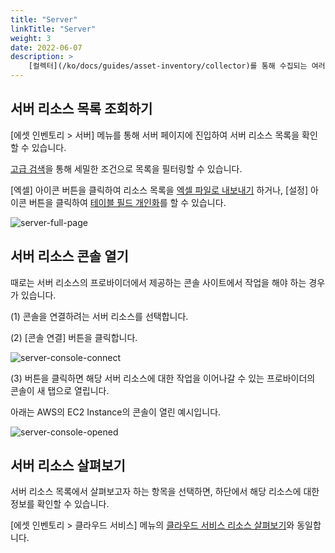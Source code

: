 ```yaml
---
title: "Server"
linkTitle: "Server"
weight: 3
date: 2022-06-07
description: >
    [컬렉터](/ko/docs/guides/asset-inventory/collector)를 통해 수집되는 여러 클라우드 서비스의 리소스들 중 서버 리소스를 확인할 수 있습니다.
---
```


## 서버 리소스 목록 조회하기

[에셋 인벤토리 > 서버] 메뉴를 통해 서버 페이지에 진입하여 서버 리소스 목록을 확인할 수 있습니다.

[고급 검색](/ko/docs/guides/advanced/search)을 통해 세밀한 조건으로 목록을 필터링할 수 있습니다.

[엑셀] 아이콘 버튼을 클릭하여 리소스 목록을 [엑셀 파일로 내보내기](/ko/docs/guides/advanced/excel-export) 하거나, [설정] 아이콘 버튼을 클릭하여 [테이블 필드 개인화](/ko/docs/guides/advanced/custom-table)를 할 수 있습니다.

![server-full-page](/ko/docs/guides/asset-inventory/server-img/server-full-page.png)

## 서버 리소스 콘솔 열기

때로는 서버 리소스의 프로바이더에서 제공하는 콘솔 사이트에서 작업을 해야 하는 경우가 있습니다.

(1) 콘솔을 연결하려는 서버 리소스를 선택합니다.

(2) [콘솔 연결] 버튼을 클릭합니다.

![server-console-connect](/ko/docs/guides/asset-inventory/server-img/server-console-connect.png)

(3) 버튼을 클릭하면 해당 서버 리소스에 대한 작업을 이어나갈 수 있는 프로바이더의 콘솔이 새 탭으로 열립니다.

아래는 AWS의 EC2 Instance의 콘솔이 열린 예시입니다.

![server-console-opened](/ko/docs/guides/asset-inventory/server-img/server-console-opened.png)

## 서버 리소스 살펴보기

서버 리소스 목록에서 살펴보고자 하는 항목을 선택하면, 하단에서 해당 리소스에 대한 정보를 확인할 수 있습니다.

[에셋 인벤토리 > 클라우드 서비스] 메뉴의 [클라우드 서비스 리소스 살펴보기](/ko/docs/guides/asset-inventory/cloud-service/#클라우드-서비스의-리소스-살펴보기)와 동일합니다.
